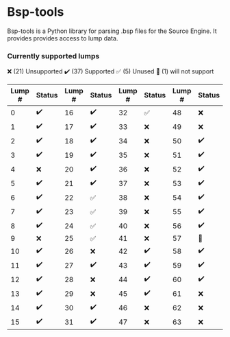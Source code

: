 # Bsp-tools

Bsp-tools is a Python library for parsing .bsp files for the Source Engine. It provides provides access to lump data.

### Currently supported lumps

:x: (21) Unsupported :heavy_check_mark: (37) Supported :white_check_mark: (5) Unused :no_good: (1) will not support

| Lump # | Status             | Lump # | Status             | Lump # | Status             | Lump # | Status             |
| ---    | ---                | ---    | ---                | ---    | ---                | ---    | ---                |
| 0      | :heavy_check_mark: | 16     | :heavy_check_mark: | 32     | :white_check_mark: | 48     | :x:                |
| 1      | :heavy_check_mark: | 17     | :heavy_check_mark: | 33     | :x:                | 49     | :x:                |
| 2      | :heavy_check_mark: | 18     | :heavy_check_mark: | 34     | :x:                | 50     | :heavy_check_mark: |
| 3      | :heavy_check_mark: | 19     | :heavy_check_mark: | 35     | :x:                | 51     | :heavy_check_mark: |
| 4      | :x:                | 20     | :heavy_check_mark: | 36     | :x:                | 52     | :heavy_check_mark: |
| 5      | :heavy_check_mark: | 21     | :heavy_check_mark: | 37     | :x:                | 53     | :heavy_check_mark: |
| 6      | :heavy_check_mark: | 22     | :white_check_mark: | 38     | :x:                | 54     | :heavy_check_mark: |
| 7      | :heavy_check_mark: | 23     | :white_check_mark: | 39     | :x:                | 55     | :heavy_check_mark: |
| 8      | :heavy_check_mark: | 24     | :white_check_mark: | 40     | :x:                | 56     | :heavy_check_mark: |
| 9      | :x:                | 25     | :white_check_mark: | 41     | :x:                | 57     | :no_good:          |
| 10     | :heavy_check_mark: | 26     | :x:                | 42     | :heavy_check_mark: | 58     | :heavy_check_mark: |
| 11     | :heavy_check_mark: | 27     | :heavy_check_mark: | 43     | :heavy_check_mark: | 59     | :heavy_check_mark: |
| 12     | :heavy_check_mark: | 28     | :x:                | 44     | :heavy_check_mark: | 60     | :heavy_check_mark: |
| 13     | :heavy_check_mark: | 29     | :x:                | 45     | :heavy_check_mark: | 61     | :x:                |
| 14     | :heavy_check_mark: | 30     | :heavy_check_mark: | 46     | :x:                | 62     | :x:                |
| 15     | :heavy_check_mark: | 31     | :heavy_check_mark: | 47     | :x:                | 63     | :x:                |
